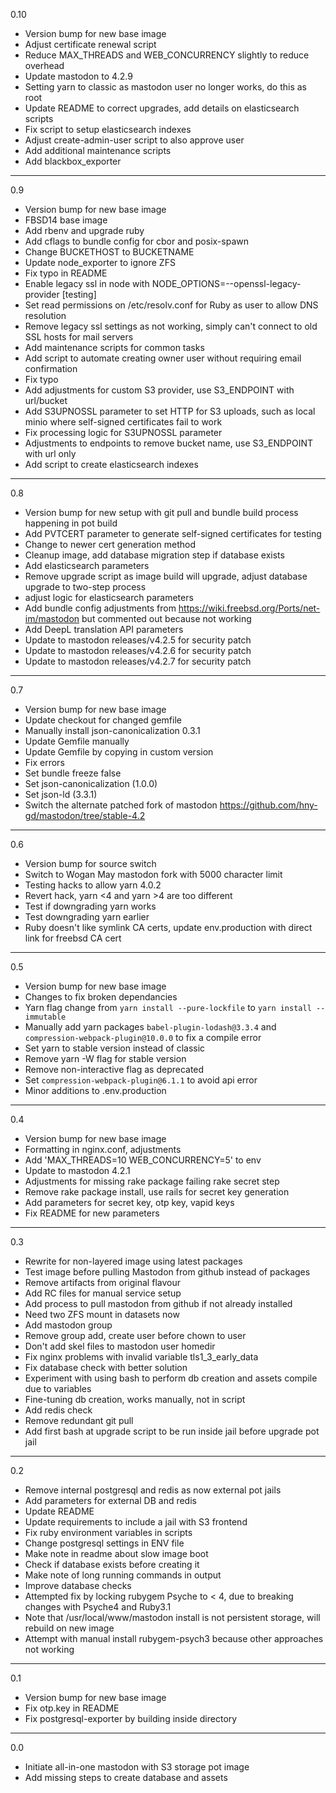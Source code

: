 0.10

* Version bump for new base image
* Adjust certificate renewal script
* Reduce MAX_THREADS and WEB_CONCURRENCY slightly to reduce overhead
* Update mastodon to 4.2.9
* Setting yarn to classic as mastodon user no longer works, do this as root
* Update README to correct upgrades, add details on elasticsearch scripts
* Fix script to setup elasticsearch indexes
* Adjust create-admin-user script to also approve user
* Add additional maintenance scripts
* Add blackbox_exporter

---

0.9

* Version bump for new base image
* FBSD14 base image
* Add rbenv and upgrade ruby
* Add cflags to bundle config for cbor and posix-spawn
* Change BUCKETHOST to BUCKETNAME
* Update node_exporter to ignore ZFS
* Fix typo in README
* Enable legacy ssl in node with NODE_OPTIONS=--openssl-legacy-provider [testing]
* Set read permissions on /etc/resolv.conf for Ruby as user to allow DNS resolution
* Remove legacy ssl settings as not working, simply can't connect to old SSL hosts for mail servers
* Add maintenance scripts for common tasks
* Add script to automate creating owner user without requiring email confirmation
* Fix typo
* Add adjustments for custom S3 provider, use S3_ENDPOINT with url/bucket
* Add S3UPNOSSL parameter to set HTTP for S3 uploads, such as local minio where self-signed certificates fail to work
* Fix processing logic for S3UPNOSSL parameter
* Adjustments to endpoints to remove bucket name, use S3_ENDPOINT with url only
* Add script to create elasticsearch indexes

---

0.8

* Version bump for new setup with git pull and bundle build process happening in pot build
* Add PVTCERT parameter to generate self-signed certificates for testing
* Change to newer cert generation method
* Cleanup image, add database migration step if database exists
* Add elasticsearch parameters
* Remove upgrade script as image build will upgrade, adjust database upgrade to two-step process
* adjust logic for elasticsearch parameters
* Add bundle config adjustments from https://wiki.freebsd.org/Ports/net-im/mastodon but commented out because not working
* Add DeepL translation API parameters
* Update to mastodon releases/v4.2.5 for security patch
* Update to mastodon releases/v4.2.6 for security patch
* Update to mastodon releases/v4.2.7 for security patch

---

0.7

* Version bump for new base image
* Update checkout for changed gemfile
* Manually install json-canonicalization 0.3.1
* Update Gemfile manually
* Update Gemfile by copying in custom version
* Fix errors
* Set bundle freeze false
* Set json-canonicalization (1.0.0)
* Set json-ld (3.3.1)
* Switch the alternate patched fork of mastodon https://github.com/hny-gd/mastodon/tree/stable-4.2

---

0.6

* Version bump for source switch
* Switch to Wogan May mastodon fork with 5000 character limit
* Testing hacks to allow yarn 4.0.2
* Revert hack, yarn <4 and yarn >4 are too different
* Test if downgrading yarn works
* Test downgrading yarn earlier
* Ruby doesn't like symlink CA certs, update env.production with direct link for freebsd CA cert

---

0.5

* Version bump for new base image
* Changes to fix broken dependancies
* Yarn flag change from `yarn install --pure-lockfile` to `yarn install --immutable`
* Manually add yarn packages `babel-plugin-lodash@3.3.4` and `compression-webpack-plugin@10.0.0` to fix a compile error
* Set yarn to stable version instead of classic
* Remove yarn -W flag for stable version
* Remove non-interactive flag as deprecated
* Set `compression-webpack-plugin@6.1.1` to avoid api error
* Minor additions to .env.production

---

0.4

* Version bump for new base image
* Formatting in nginx.conf, adjustments
* Add 'MAX_THREADS=10 WEB_CONCURRENCY=5' to env
* Update to mastodon 4.2.1
* Adjustments for missing rake package failing rake secret step
* Remove rake package install, use rails for secret key generation
* Add parameters for secret key, otp key, vapid keys
* Fix README for new parameters

---

0.3

* Rewrite for non-layered image using latest packages
* Test image before pulling Mastodon from github instead of packages
* Remove artifacts from original flavour
* Add RC files for manual service setup
* Add process to pull mastodon from github if not already installed
* Need two ZFS mount in datasets now
* Add mastodon group
* Remove group add, create user before chown to user
* Don't add skel files to mastodon user homedir
* Fix nginx problems with invalid variable tls1_3_early_data
* Fix database check with better solution
* Experiment with using bash to perform db creation and assets compile due to variables
* Fine-tuning db creation, works manually, not in script
* Add redis check
* Remove redundant git pull
* Add first bash at upgrade script to be run inside jail before upgrade pot jail

---

0.2

* Remove internal postgresql and redis as now external pot jails
* Add parameters for external DB and redis
* Update README
* Update requirements to include a jail with S3 frontend
* Fix ruby environment variables in scripts
* Change postgresql settings in ENV file
* Make note in readme about slow image boot
* Check if database exists before creating it
* Make note of long running commands in output
* Improve database checks
* Attempted fix by locking rubygem Psyche to < 4, due to breaking changes with Psyche4 and Ruby3.1
* Note that /usr/local/www/mastodon install is not persistent storage, will rebuild on new image
* Attempt with manual install rubygem-psych3 because other approaches not working

---

0.1

* Version bump for new base image
* Fix otp.key in README
* Fix postgresql-exporter by building inside directory

---

0.0

* Initiate all-in-one mastodon with S3 storage pot image
* Add missing steps to create database and assets